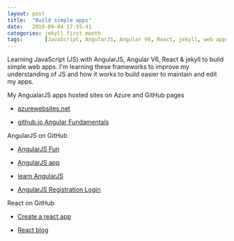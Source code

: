 ```yaml
---
layout: post
title:  "Build simple apps"
date:   2018-09-04 17:55:41
categories: jekyll first month
tags:       [JavaScript, AngularJS, Angular V6, React, jekyll, web apps]
---
```


Learning JavaScript (JS) with AngularJS, Angular V6, React & jekyll to build simple web apps. I'm learning these frameworks to improve my understanding of JS and how it works to build easier to maintain and edit my apps.

My AngualarJS apps hosted sites on Azure and GitHub pages

- [azurewebsites.net](http://stefcakeangular.azurewebsites.net/#/list)

- [github.io Angular Fundamentals]( http://thewhitefox.github.io/Angular-Fundamentals/#/main)

AngularJS on GitHub

- [AngularJS Fun](https://github.com/theWhiteFox/AngularJS-Fun)

- [AngularJS app](https://github.com/theWhiteFox/angularjs-web-app)

- [learn AngularJS](https://github.com/theWhiteFox/learn-angularJS)

- [AngularJS Registration Login](https://github.com/theWhiteFox/angularjs-registration-login)

React on GitHub

- [Create a react app](https://thewhitefox.github.io/create-react-app/)

- [React blog](https://github.com/theWhiteFox/reactjs-blog)
